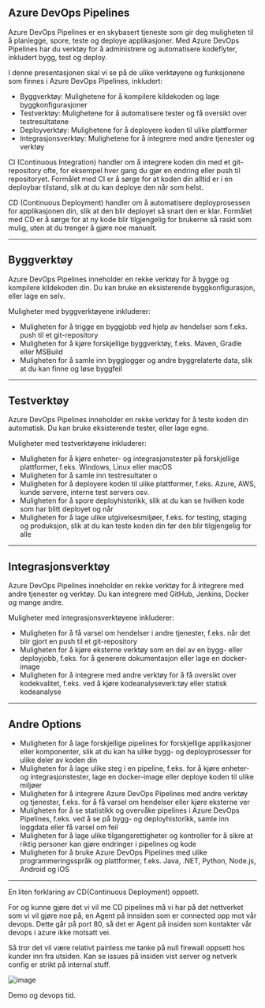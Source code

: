 ## Azure DevOps Pipelines

Azure DevOps Pipelines er en skybasert tjeneste som gir deg muligheten til å planlegge, spore, teste og deploye applikasjoner. Med Azure DevOps Pipelines har du verktøy for å administrere og automatisere kodeflyter, inkludert bygg, test og deploy.

I denne presentasjonen skal vi se på de ulike verktøyene og funksjonene som finnes i Azure DevOps Pipelines, inkludert:

- Byggverktøy: Mulighetene for å kompilere kildekoden og lage byggkonfigurasjoner
- Testverktøy: Mulighetene for å automatisere tester og få oversikt over testresultatene
- Deployverktøy: Mulighetene for å deployere koden til ulike plattformer
- Integrasjonsverktøy: Mulighetene for å integrere med andre tjenester og verktøy

CI (Continuous Integration) handler om å integrere koden din med et git-repository ofte, for eksempel hver gang du gjør en endring eller push til repositoryet. Formålet med CI er å sørge for at koden din alltid er i en deploybar tilstand, slik at du kan deploye den når som helst.

CD (Continuous Deployment) handler om å automatisere deployprosessen for applikasjonen din, slik at den blir deployet så snart den er klar. Formålet med CD er å sørge for at ny kode blir tilgjengelig for brukerne så raskt som mulig, uten at du trenger å gjøre noe manuelt.

---

## Byggverktøy

Azure DevOps Pipelines inneholder en rekke verktøy for å bygge og kompilere kildekoden din. Du kan bruke en eksisterende byggkonfigurasjon, eller lage en selv.

Muligheter med byggverktøyene inkluderer:

- Muligheten for å trigge en byggjobb ved hjelp av hendelser som f.eks. push til et git-repository
- Muligheten for å kjøre forskjellige byggverktøy, f.eks. Maven, Gradle eller MSBuild
- Muligheten for å samle inn bygglogger og andre byggrelaterte data, slik at du kan finne og løse byggfeil

---

## Testverktøy

Azure DevOps Pipelines inneholder en rekke verktøy for å teste koden din automatisk. Du kan bruke eksisterende tester, eller lage egne.

Muligheter med testverktøyene inkluderer:

- Muligheten for å kjøre enheter- og integrasjonstester på forskjellige plattformer, f.eks. Windows, Linux eller macOS
- Muligheten for å samle inn testresultater o
- Muligheten for å deployere koden til ulike plattformer, f.eks. Azure, AWS, kunde servere, interne test servers osv.
- Muligheten for å spore deployhistorikk, slik at du kan se hvilken kode som har blitt deployet og når
- Muligheten for å lage ulike utgivelsesmiljøer, f.eks. for testing, staging og produksjon, slik at du kan teste koden din før den blir tilgjengelig for alle

---

## Integrasjonsverktøy

Azure DevOps Pipelines inneholder en rekke verktøy for å integrere med andre tjenester og verktøy. Du kan integrere med GitHub, Jenkins, Docker og mange andre.

Muligheter med integrasjonsverktøyene inkluderer:

- Muligheten for å få varsel om hendelser i andre tjenester, f.eks. når det blir gjort en push til et git-repository
- Muligheten for å kjøre eksterne verktøy som en del av en bygg- eller deployjobb, f.eks. for å generere dokumentasjon eller lage en docker-image
- Muligheten for å integrere med andre verktøy for å få oversikt over kodekvalitet, f.eks. ved å kjøre kodeanalyseverk:tøy eller statisk kodeanalyse

---

## Andre Options
- Muligheten for å lage forskjellige pipelines for forskjellige applikasjoner eller komponenter, slik at du kan ha ulike bygg- og deployprosesser for ulike deler av koden din
- Muligheten for å lage ulike steg i en pipeline, f.eks. for å kjøre enheter- og integrasjonstester, lage en docker-image eller deploye koden til ulike miljøer
- Muligheten for å integrere Azure DevOps Pipelines med andre verktøy og tjenester, f.eks. for å få varsel om hendelser eller kjøre eksterne ver
- Muligheten for å se statistikk og overvåke pipelines i Azure DevOps Pipelines, f.eks. ved å se på bygg- og deployhistorikk, samle inn loggdata eller få varsel om feil
- Muligheten for å lage ulike tilgangsrettigheter og kontroller for å sikre at riktig personer kan gjøre endringer i pipelines og kode
- Muligheten for å bruke Azure DevOps Pipelines med ulike programmeringsspråk og plattformer, f.eks. Java, .NET, Python, Node.js, Android og iOS

---

En liten forklaring av CD(Continuous Deployment) oppsett.
 
For og kunne gjøre det vi vil me CD pipelines må vi har på det nettverket som vi vil gjøre noe på, en Agent på innsiden som er connected opp mot vår devops. 
Dette går på port 80, så det er Agent på insiden som kontakter vår devops i azure ikke motsatt vei. 

Så tror det vil være relativt painless me tanke på null firewall oppsett hos kunder inn fra utsiden. Kan se issues på insiden vist server og netverk config er strikt på internal stuff. 


![image](https://user-images.githubusercontent.com/195927/211021233-8ef0d041-a2cd-495a-ac6f-f55247725c7a.png)

Demo og devops tid.
